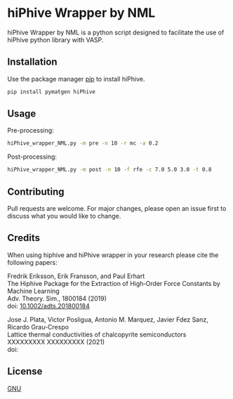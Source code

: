 # hiPhive Wrapper by NML

hiPhive Wrapper by NML is a python script designed  to facilitate the use of hiPhive python library with VASP. 

## Installation

Use the package manager [pip](https://pip.pypa.io/en/stable/) to install hiPhive.

```bash
pip install pymatgen hiPhive
```

## Usage

Pre-processing:

```bash
hiPhive_wrapper_NML.py -m pre -n 10 -r mc -a 0.2
```

Post-processing:

```bash
hiPhive_wrapper_NML.py -m post -n 10 -f rfe -c 7.0 5.0 3.0 -t 0.8 
```

## Contributing
Pull requests are welcome. For major changes, please open an issue first to discuss what you would like to change.

## Credits 

When using hiphive and hiPhive wrapper in your research please cite the following papers:

Fredrik Eriksson, Erik Fransson, and Paul Erhart<br/>
The Hiphive Package for the Extraction of High‐Order Force Constants by Machine Learning<br/>
Adv. Theory. Sim., 1800184 (2019)<br/>
doi: [10.1002/adts.201800184](https://onlinelibrary.wiley.com/doi/abs/10.1002/adts.201800184)

Jose J. Plata, Victor Posligua, Antonio M. Marquez, Javier Fdez Sanz, Ricardo Grau-Crespo<br/>
Lattice thermal conductivities of chalcopyrite semiconductors<br/>
XXXXXXXXX XXXXXXXXX (2021)<br/>
doi:

## License
[GNU](https://www.gnu.org/licenses/gpl-3.0.en.html)
